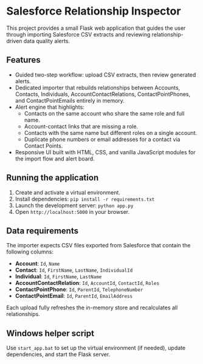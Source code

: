# Salesforce Relationship Inspector

This project provides a small Flask web application that guides the user through importing
Salesforce CSV extracts and reviewing relationship-driven data quality alerts.

## Features

- Guided two-step workflow: upload CSV extracts, then review generated alerts.
- Dedicated importer that rebuilds relationships between Accounts, Contacts, Individuals,
  AccountContactRelations, ContactPointPhones, and ContactPointEmails entirely in memory.
- Alert engine that highlights:
  - Contacts on the same account who share the same role and full name.
  - Account-contact links that are missing a role.
  - Contacts with the same name but different roles on a single account.
  - Duplicate phone numbers or email addresses for a contact via Contact Points.
- Responsive UI built with HTML, CSS, and vanilla JavaScript modules for the import flow and alert board.

## Running the application

1. Create and activate a virtual environment.
2. Install dependencies: `pip install -r requirements.txt`
3. Launch the development server: `python app.py`
4. Open `http://localhost:5000` in your browser.

## Data requirements

The importer expects CSV files exported from Salesforce that contain the following columns:

- **Account**: `Id`, `Name`
- **Contact**: `Id`, `FirstName`, `LastName`, `IndividualId`
- **Individual**: `Id`, `FirstName`, `LastName`
- **AccountContactRelation**: `Id`, `AccountId`, `ContactId`, `Roles`
- **ContactPointPhone**: `Id`, `ParentId`, `TelephoneNumber`
- **ContactPointEmail**: `Id`, `ParentId`, `EmailAddress`

Each upload fully refreshes the in-memory store and recalculates all relationships.

## Windows helper script

Use `start_app.bat` to set up the virtual environment (if needed), update dependencies, and start the Flask server.
